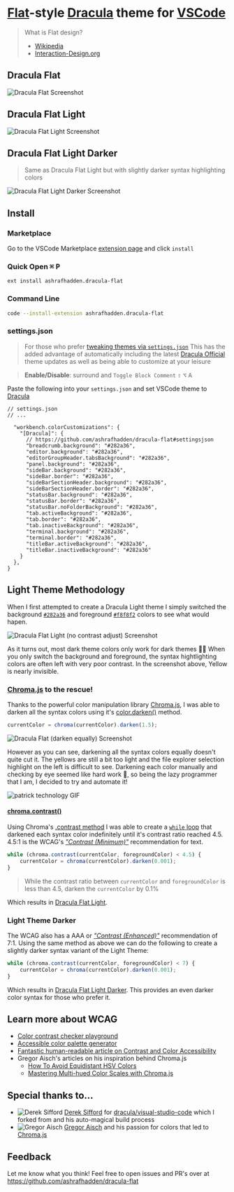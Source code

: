 # [Flat](https://en.wikipedia.org/wiki/Flat_design)-style [Dracula](https://marketplace.visualstudio.com/items?itemName=dracula-theme.theme-dracula) theme for [VSCode](http://code.visualstudio.com)
> What is Flat design?
> - [Wikipedia](https://en.wikipedia.org/wiki/Flat_design)
> - [Interaction-Design.org](https://www.interaction-design.org/literature/topics/flat-design)

## Dracula Flat

![Dracula Flat Screenshot](https://raw.githubusercontent.com/ashrafhadden/dracula-flat/master/screenshots/dracula-flat.png)

## Dracula Flat Light

![Dracula Flat Light Screenshot](https://raw.githubusercontent.com/ashrafhadden/dracula-flat/master/screenshots/dracula-flat-light.png)

## Dracula Flat Light Darker

> Same as Dracula Flat Light but with slightly darker syntax highlighting colors

![Dracula Flat Light Darker Screenshot](https://raw.githubusercontent.com/ashrafhadden/dracula-flat/master/screenshots/dracula-flat-light-darker.png)

## Install

### Marketplace

Go to the VSCode Marketplace [extension page](https://marketplace.visualstudio.com/items?itemName=ashrafhadden.dracula-flat) and click `install`

### Quick Open <kbd>⌘</kbd> <kbd>P</kbd>

```
ext install ashrafhadden.dracula-flat
```

### Command Line

```bash
code --install-extension ashrafhadden.dracula-flat
```

### settings.json

> For those who prefer [tweaking themes via `settings.json`](https://code.visualstudio.com/docs/getstarted/themes#_customizing-a-color-theme)
> This has the added advantage of automatically including the latest [Dracula Official](https://marketplace.visualstudio.com/items?itemName=dracula-theme.theme-dracula) theme updates as well as being able to customize at your leisure

> **Enable/Disable**: surround and `Toggle Block Comment` <kbd>⇧</kbd> <kbd>⌥</kbd> <kbd>A</kbd>

Paste the following into your `settings.json` and set VSCode theme to [Dracula](https://marketplace.visualstudio.com/items?itemName=dracula-theme.theme-dracula)

```jsonc
// settings.json
// ...

  "workbench.colorCustomizations": {
    "[Dracula]": {
      // https://github.com/ashrafhadden/dracula-flat#settingsjson
      "breadcrumb.background": "#282a36",
      "editor.background": "#282a36",
      "editorGroupHeader.tabsBackground": "#282a36",
      "panel.background": "#282a36",
      "sideBar.background": "#282a36",
      "sideBar.border": "#282a36",
      "sideBarSectionHeader.background": "#282a36",
      "sideBarSectionHeader.border": "#282a36",
      "statusBar.background": "#282a36",
      "statusBar.border": "#282a36",
      "statusBar.noFolderBackground": "#282a36",
      "tab.activeBackground": "#282a36",
      "tab.border": "#282a36",
      "tab.inactiveBackground": "#282a36",
      "terminal.background": "#282a36",
      "terminal.border": "#282a36",
      "titleBar.activeBackground": "#282a36",
      "titleBar.inactiveBackground": "#282a36"
    }
  },
}
```

## Light Theme Methodology

When I first attempted to create a Dracula Light theme I simply switched the background [`#282a36`](https://github.com/dracula/dracula-theme#color-palette) and foreground [`#f8f8f2`](https://github.com/dracula/dracula-theme#color-palette) colors to see what would hapen.

![Dracula Flat Light (no contrast adjust) Screenshot](https://raw.githubusercontent.com/ashrafhadden/dracula-flat/master/screenshots/dracula-flat-light_no_contrast_adjust.png)

As it turns out, most dark theme colors only work for dark themes 🤷‍♂️ When you only switch the background and foreground, the syntax hightlighting colors
are often left with very poor contrast. In the screenshot above, Yellow is nearly invisible.

### [Chroma.js](https://vis4.net/chromajs) to the rescue!

Thanks to the powerful color manipulation library [Chroma.js](https://github.com/gka/chroma.js), I was able to darken all the syntax colors using it's [color.darken()](https://vis4.net/chromajs/#color-darken) method.

```js
currentColor = chroma(currentColor).darken(1.5);
```

![Dracula Flat (darken equally) Screenshot](https://raw.githubusercontent.com/ashrafhadden/dracula-flat/master/screenshots/dracula-flat_darken_equally.png)

However as you can see, darkening all the syntax colors equally doesn't quite cut it. The yellows are still a bit too light and the file explorer selection highlight on the left is difficult to see. Darkening each color manually and checking by eye seemed like hard work 👀, so being the lazy programmer that I am, I decided to try and automate it!

![patrick technology GIF](https://media1.tenor.com/images/b7a43f2a884a5469c505b3b0838b6aa2/tenor.gif?itemid=5567497)

#### [chroma.contrast()](https://vis4.net/chromajs/#chroma-contrast)

Using Chroma's [.contrast method](https://vis4.net/chromajs/#chroma-contrast) I was able to create a [`while` loop](https://developer.mozilla.org/en-US/docs/Web/JavaScript/Reference/Statements/while) that darkened each syntax color indefinitely until it's contrast ratio reached 4.5. 4.5:1 is the WCAG's [_"Contrast (Minimum)"_](https://www.w3.org/TR/WCAG21/#contrast-minimum) recommendation for text.

```js
while (chroma.contrast(currentColor, foregroundColor) < 4.5) {
    currentColor = chroma(currentColor).darken(0.001);
}
```

> While the contrast ratio between `currentColor` and `foregroundColor` is less than 4.5, darken the `currentColor` by 0.1%

Which results in [Dracula Flat Light](#dracula-flat-light).

### Light Theme Darker

The WCAG also has a AAA or [_"Contrast (Enhanced)"_](https://www.w3.org/TR/WCAG21/#contrast-enhanced) recommendation of 7:1. Using the same method as above we can do the following to create a slightly darker syntax variant of the Light Theme:

```js
while (chroma.contrast(currentColor, foregroundColor) < 7) {
    currentColor = chroma(currentColor).darken(0.001);
}
```

Which results in [Dracula Flat Light Darker](#dracula-flat-light-darker).
This provides an even darker color syntax for those who prefer it.

## Learn more about WCAG

-   [Color contrast checker playground](https://webaim.org/resources/contrastchecker/)
-   [Accessible color palette generator](http://colorsafe.co/)
-   [Fantastic human-readable article on Contrast and Color Accessibility](https://webaim.org/articles/contrast/)
-   Gregor Aisch's articles on his inspiration behind Chroma.js
    -   [How To Avoid Equidistant HSV Colors](https://www.vis4.net/blog/2011/12/avoid-equidistant-hsv-colors/)
    -   [Mastering Multi-hued Color Scales with Chroma.js](https://www.vis4.net/blog/2013/09/mastering-multi-hued-color-scales/)

## Special thanks to...

-   ![Derek Sifford](https://github.com/dsifford.png?size=16) [Derek Sifford](https://github.com/dsifford) for [dracula/visual-studio-code](https://github.com/dracula/visual-studio-code) which I forked from and his auto-magical build process
-   ![Gregor Aisch](https://github.com/gka.png?size=16) [Gregor Aisch](https://github.com/gka) and his passion for colors that led to [Chroma.js](https://vis4.net/chromajs/)

## Feedback

Let me know what you think! Feel free to open issues and PR's over at https://github.com/ashrafhadden/dracula-flat
